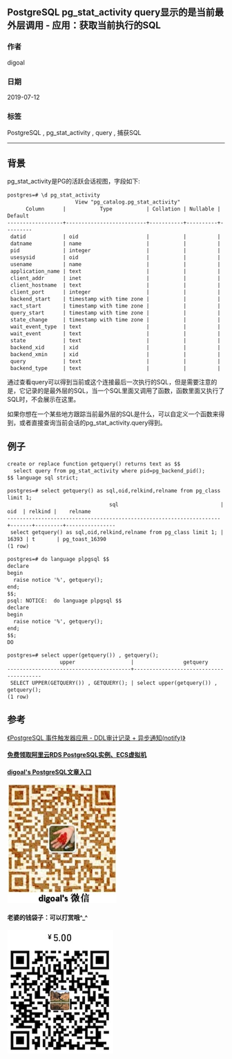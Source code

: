 ## PostgreSQL pg_stat_activity query显示的是当前最外层调用 - 应用：获取当前执行的SQL  
                                                                         
### 作者                                                                         
digoal                                                                         
                                                                         
### 日期                                                                         
2019-07-12                                                                      
                                                                         
### 标签                                                                         
PostgreSQL , pg_stat_activity , query , 捕获SQL    
                                                                         
----                                                                         
                                                                         
## 背景  
pg_stat_activity是PG的活跃会话视图，字段如下:  
  
```  
postgres=# \d pg_stat_activity   
                      View "pg_catalog.pg_stat_activity"  
      Column      |           Type           | Collation | Nullable | Default   
------------------+--------------------------+-----------+----------+---------  
 datid            | oid                      |           |          |   
 datname          | name                     |           |          |   
 pid              | integer                  |           |          |   
 usesysid         | oid                      |           |          |   
 usename          | name                     |           |          |   
 application_name | text                     |           |          |   
 client_addr      | inet                     |           |          |   
 client_hostname  | text                     |           |          |   
 client_port      | integer                  |           |          |   
 backend_start    | timestamp with time zone |           |          |   
 xact_start       | timestamp with time zone |           |          |   
 query_start      | timestamp with time zone |           |          |   
 state_change     | timestamp with time zone |           |          |   
 wait_event_type  | text                     |           |          |   
 wait_event       | text                     |           |          |   
 state            | text                     |           |          |   
 backend_xid      | xid                      |           |          |   
 backend_xmin     | xid                      |           |          |   
 query            | text                     |           |          |   
 backend_type     | text                     |           |          |   
```  
  
通过查看query可以得到当前或这个连接最后一次执行的SQL，但是需要注意的是，它记录的是最外层的SQL，当一个SQL里面又调用了函数，函数里面又执行了SQL时，不会展示在这里。  
  
如果你想在一个某些地方跟踪当前最外层的SQL是什么，可以自定义一个函数来得到，或者直接查询当前会话的pg_stat_activity.query得到。  
  
## 例子  
```  
create or replace function getquery() returns text as $$  
  select query from pg_stat_activity where pid=pg_backend_pid();  
$$ language sql strict;  
```  
  
```  
postgres=# select getquery() as sql,oid,relkind,relname from pg_class limit 1;  
                                 sql                                 |  oid  | relkind |    relname       
---------------------------------------------------------------------+-------+---------+----------------  
 select getquery() as sql,oid,relkind,relname from pg_class limit 1; | 16393 | t       | pg_toast_16390  
(1 row)  
```  
  
```  
postgres=# do language plpgsql $$                             
declare  
begin  
  raise notice '%', getquery();  
end;  
$$;  
psql: NOTICE:  do language plpgsql $$  
declare  
begin  
  raise notice '%', getquery();  
end;  
$$;  
DO  
```  
  
  
```  
postgres=# select upper(getquery()) , getquery();  
                 upper                  |                getquery                  
----------------------------------------+----------------------------------------  
 SELECT UPPER(GETQUERY()) , GETQUERY(); | select upper(getquery()) , getquery();  
(1 row)  
```  
  
## 参考  
[《PostgreSQL 事件触发器应用 - DDL审计记录 + 异步通知(notify)》](../201709/20170925_02.md)    
    
  
  
  
  
  
  
  
  
  
#### [免费领取阿里云RDS PostgreSQL实例、ECS虚拟机](https://free.aliyun.com/ "57258f76c37864c6e6d23383d05714ea")
  
  
#### [digoal's PostgreSQL文章入口](https://github.com/digoal/blog/blob/master/README.md "22709685feb7cab07d30f30387f0a9ae")
  
  
![digoal's weixin](../pic/digoal_weixin.jpg "f7ad92eeba24523fd47a6e1a0e691b59")
  
  
#### 老婆的钱袋子：可以打赏哦^_^  
![wife's weixin ds](../pic/wife_weixin_ds.jpg "acd5cce1a143ef1d6931b1956457bc9f")
  
